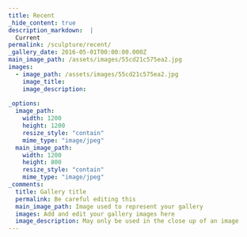 ```yaml
---
title: Recent
_hide_content: true
description_markdown:  |
  Current
permalink: /sculpture/recent/
_gallery_date: 2016-05-01T00:00:00.000Z
main_image_path: /assets/images/55cd21c575ea2.jpg
images:            
  - image_path: /assets/images/55cd21c575ea2.jpg
    image_title: 
    image_description:   
          
_options:
  image_path:
    width: 1200
    height: 1200
    resize_style: "contain"
    mime_type: "image/jpeg"
  main_image_path:
    width: 1200
    height: 800
    resize_style: "contain"
    mime_type: "image/jpeg"
_comments:
  title: Gallery title
  permalink: Be careful editing this
  main_image_path: Image used to represent your gallery
  images: Add and edit your gallery images here
  image_description: May only be used in the close up of an image
---
```



